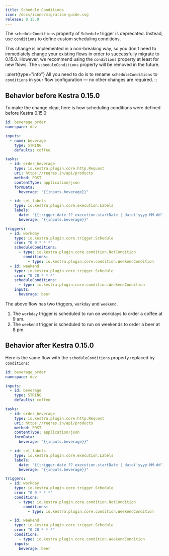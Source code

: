 ```yaml
---
title: Schedule Conditions
icon: /docs/icons/migration-guide.svg
release: 0.15.0
---
```


The `scheduleConditions` property of `Schedule` trigger is deprecated. Instead, use `conditions` to define custom scheduling conditions.

This change is implemented in a non-breaking way, so you don't need to immediately change your existing flows in order to successfully migrate to 0.15.0. However, we recommend using the `conditions` property at least for new flows. The `scheduleConditions` property will be removed in the future.

::alert{type="info"}
All you need to do is to rename `scheduleConditions` to `conditions` in your flow configuration — no other changes are required.
::

## Behavior before Kestra 0.15.0

To make the change clear, here is how scheduling conditions were defined before Kestra 0.15.0:

```yaml
id: beverage_order
namespace: dev

inputs:
  - name: beverage
    type: STRING
    defaults: coffee

tasks:
  - id: order_beverage
    type: io.kestra.plugin.core.http.Request
    uri: https://reqres.in/api/products
    method: POST
    contentType: application/json
    formData:
      beverage: "{{inputs.beverage}}"

  - id: set_labels
    type: io.kestra.plugin.core.execution.Labels
    labels:
      date: "{{trigger.date ?? execution.startDate | date('yyyy-MM-dd')}}"
      beverage: "{{inputs.beverage}}"

triggers:
  - id: workday
    type: io.kestra.plugin.core.trigger.Schedule
    cron: "0 9 * * *"
    scheduleConditions:
      - type: io.kestra.plugin.core.condition.NotCondition
        conditions:
          - type: io.kestra.plugin.core.condition.WeekendCondition
  - id: weekend
    type: io.kestra.plugin.core.trigger.Schedule
    cron: "0 20 * * *"
    scheduleConditions:
      - type: io.kestra.plugin.core.condition.WeekendCondition
    inputs:
      beverage: beer
```

The above flow has two triggers, `workday` and `weekend`.
1. The `workday` trigger is scheduled to run on workdays to order a coffee at 9 am.
2. The `weekend` trigger is scheduled to run on weekends to order a beer at 8 pm.


## Behavior after Kestra 0.15.0

Here is the same flow with the `scheduleConditions` property replaced by `conditions`:

```yaml
id: beverage_order
namespace: dev

inputs:
  - id: beverage
    type: STRING
    defaults: coffee

tasks:
  - id: order_beverage
    type: io.kestra.plugin.core.http.Request
    uri: https://reqres.in/api/products
    method: POST
    contentType: application/json
    formData:
      beverage: "{{inputs.beverage}}"

  - id: set_labels
    type: io.kestra.plugin.core.execution.Labels
    labels:
      date: "{{trigger.date ?? execution.startDate | date('yyyy-MM-dd')}}"
      beverage: "{{inputs.beverage}}"

triggers:
  - id: workday
    type: io.kestra.plugin.core.trigger.Schedule
    cron: "0 9 * * *"
    conditions:
      - type: io.kestra.plugin.core.condition.NotCondition
        conditions:
          - type: io.kestra.plugin.core.condition.WeekendCondition

  - id: weekend
    type: io.kestra.plugin.core.trigger.Schedule
    cron: "0 20 * * *"
    conditions:
      - type: io.kestra.plugin.core.condition.WeekendCondition
    inputs:
      beverage: beer
```
